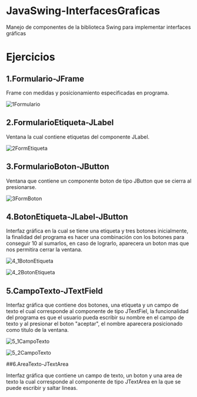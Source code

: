 # JavaSwing-InterfacesGraficas
Manejo de componentes de la biblioteca Swing para implementar interfaces gráficas

# Ejercicios

## 1.Formulario-JFrame

Frame con medidas y posicionamiento especificadas en programa.

![1Formulario](https://user-images.githubusercontent.com/99112892/204202753-647d2c3f-76d8-455a-9811-5812b831031a.png)


## 2.FormularioEtiqueta-JLabel

Ventana la cual contiene etiquetas del componente JLabel.

![2FormEtiqueta](https://user-images.githubusercontent.com/99112892/204694964-8d15fc36-99ac-4cf0-be9b-b09749e4bc4b.png)


## 3.FormularioBoton-JButton

Ventana que contiene un componente boton de tipo JButton que se cierra al presionarse.

![3FormBoton](https://user-images.githubusercontent.com/99112892/204695475-2daca4bb-20b9-42b5-bb65-c9e187298418.png)


## 4.BotonEtiqueta-JLabel-JButton

Interfaz gráfica en la cual se tiene una etiqueta y tres botones inicialmente, la finalidad del programa es hacer una combinación con los botones para conseguir 10 al sumarlos, en caso de lograrlo, aparecera un boton mas que nos permitira cerrar la ventana.

![4_1BotonEtiqueta](https://user-images.githubusercontent.com/99112892/204697652-ca9f0245-d3f1-417f-ba68-15016eb6e2f5.png)

![4_2BotonEtiqueta](https://user-images.githubusercontent.com/99112892/204697669-4077fd5b-656b-469e-bed6-7de6397b2ac1.png)


## 5.CampoTexto-JTextField

Interfaz gráfica que contiene dos botones, una etiqueta y un campo de texto el cual corresponde al componente de tipo JTextFiel, la funcionalidad del programa es que el usuario pueda escribir su nombre en el campo de texto y al presionar el boton "aceptar", el nombre aparecera posicionado como titulo de la ventana.

![5_1CampoTexto](https://user-images.githubusercontent.com/99112892/204698953-59652eb9-dc58-4415-82db-2d57240a0414.png)

![5_2CampoTexto](https://user-images.githubusercontent.com/99112892/204698969-b92a27ee-dc5a-4ba5-a39a-d27b157298e8.png)


##6.AreaTexto-JTextArea
 
Interfaz gráfica que contiene un campo de texto, un boton y una area de texto la cual corresponde al componente de tipo JTextArea en la que se puede escribir y saltar lineas.


